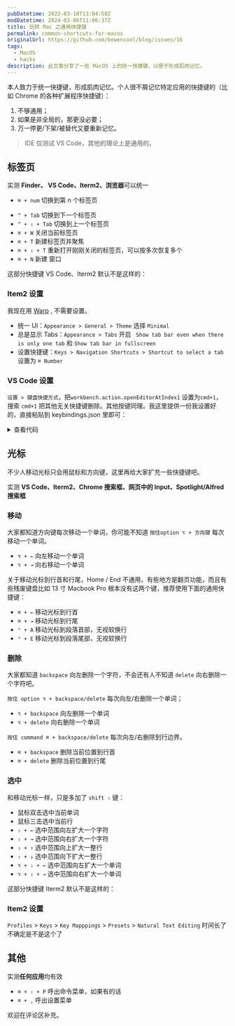 ```yaml
---
pubDatetime: 2022-03-18T13:04:58Z
modDatetime: 2024-03-06T11:06:37Z
title: 玩转 Mac 之通用快捷键
permalink: common-shortcuts-for-macos
originalUrl: https://github.com/bowencool/blog/issues/16
tags:
  - MacOS
  - hacks
description: 此文章分享了一些 MacOS 上的统一快捷键，以便于形成肌肉记忆。
---
```


本人致力于统一快捷键，形成肌肉记忆。个人很不屑记忆特定应用的快捷键的（比如 Chrome 的各种扩展程序快捷键）：

1. 不够通用；
2. 如果是非全局的，那更没必要；
3. 万一停更/下架/被替代又要重新记忆。

> IDE 仅测试 VS Code，其他的理论上是通用的。

## 标签页

实测 **Finder、 VS Code、Iterm2、浏览器**可以统一

- `⌘ + num` 切换到第 n 个标签页
<!-- - `⌘ + ⌥ + →` 切换到右侧标签页  -->
- `^ + Tab` 切换到下一个标签页
- `^ + ⇧ + Tab` 切换到上一个标签页
- `⌘ + W` 关闭当前标签页
- `⌘ + T` 新建标签页并聚焦
- `⌘ + ⇧ + T` 重新打开刚刚关闭的标签页，可以按多次恢复多个
- `⌘ + N` 新建 窗口

这部分快捷键 VS Code、Iterm2 默认不是这样的：

### Item2 设置

我现在用 [Warp](https://app.warp.dev/referral/6NP9Q8) , 不需要设置。

- 统一 UI：`Appearance > General > Theme` 选择 `Minimal`
- 总是显示 Tabs：`Appearance > Tabs` 开启 ` Show tab bar even when there is only one tab` 和 `Show tab bar in fullscreen`
- 设置快捷键：`Keys > Navigation Shortcuts > Shortcut to select a tab` 设置为 `⌘ Number`

### VS Code 设置

`设置 > 键盘快捷方式`，把`workbench.action.openEditorAtIndex1` 设置为`cmd+1`，搜索 `cmd+1` 把其他无关快捷键删除。其他按键同理。我这里提供一份我设置好的，直接粘贴到 keybindings.json 里即可：

<details>
  <summary>查看代码</summary>

```json
[
  {
    "key": "cmd+numpad1",
    "command": "-workbench.action.toggleSidebarVisibility",
    "when": "!editorFocus"
  },
  {
    "key": "cmd+numpad5",
    "command": "-workbench.action.toggleSidebarVisibility",
    "when": "!editorFocus"
  },
  {
    "key": "cmd+numpad9",
    "command": "-workbench.action.toggleSidebarVisibility",
    "when": "!editorFocus"
  },
  {
    "key": "cmd+numpad3",
    "command": "-workbench.action.toggleSidebarVisibility",
    "when": "searchViewletVisible"
  },
  {
    "key": "cmd+numpad0",
    "command": "-workbench.action.zoomReset"
  },
  {
    "key": "cmd+numpad5",
    "command": "-workbench.view.debug",
    "when": "editorFocus"
  },
  {
    "key": "cmd+numpad3",
    "command": "-workbench.view.search",
    "when": "!searchViewletVisible"
  },
  {
    "key": "cmd+numpad1",
    "command": "-workbench.view.explorer",
    "when": "editorFocus"
  },
  {
    "key": "cmd+numpad0",
    "command": "-workbench.actions.view.problems"
  },
  {
    "key": "cmd+numpad9",
    "command": "-workbench.view.git",
    "when": "editorFocus"
  },
  {
    "key": "cmd+1",
    "command": "-workbench.action.focusFirstEditorGroup"
  },
  {
    "key": "cmd+1",
    "command": "-workbench.action.toggleSidebarVisibility",
    "when": "!editorFocus"
  },
  {
    "key": "cmd+1",
    "command": "-workbench.view.explorer",
    "when": "editorFocus"
  },
  {
    "key": "cmd+2",
    "command": "-workbench.action.focusSecondEditorGroup"
  },
  {
    "key": "cmd+k",
    "command": "editor.foldLevel2",
    "when": "editorTextFocus && foldingEnabled"
  },
  {
    "key": "cmd+k cmd+2",
    "command": "-editor.foldLevel2",
    "when": "editorTextFocus && foldingEnabled"
  },
  {
    "key": "cmd+3",
    "command": "-workbench.action.focusThirdEditorGroup"
  },
  {
    "key": "cmd+3",
    "command": "-workbench.action.toggleSidebarVisibility",
    "when": "searchViewletVisible"
  },
  {
    "key": "cmd+3",
    "command": "-workbench.view.search",
    "when": "!searchViewletVisible"
  },
  {
    "key": "cmd+k cmd+3",
    "command": "-editor.foldLevel3",
    "when": "editorTextFocus && foldingEnabled"
  },
  {
    "key": "cmd+k cmd+4",
    "command": "-editor.foldLevel4",
    "when": "editorTextFocus && foldingEnabled"
  },
  {
    "key": "cmd+4",
    "command": "-workbench.action.focusFourthEditorGroup"
  },
  {
    "key": "cmd+5",
    "command": "-workbench.action.toggleSidebarVisibility",
    "when": "!editorFocus"
  },
  {
    "key": "cmd+5",
    "command": "-workbench.view.debug",
    "when": "editorFocus"
  },
  {
    "key": "cmd+k cmd+5",
    "command": "-editor.foldLevel5",
    "when": "editorTextFocus && foldingEnabled"
  },
  {
    "key": "cmd+5",
    "command": "-workbench.action.focusFifthEditorGroup"
  },
  {
    "key": "cmd+6",
    "command": "-workbench.action.focusSixthEditorGroup"
  },
  {
    "key": "cmd+k cmd+6",
    "command": "-editor.foldLevel6",
    "when": "editorTextFocus && foldingEnabled"
  },
  {
    "key": "cmd+7",
    "command": "-outline.focus"
  },
  {
    "key": "cmd+7",
    "command": "-workbench.action.focusSeventhEditorGroup"
  },
  {
    "key": "cmd+k cmd+7",
    "command": "-editor.foldLevel7",
    "when": "editorTextFocus && foldingEnabled"
  },
  {
    "key": "shift+cmd+8",
    "command": "-editor.action.toggleColumnSelection"
  },
  {
    "key": "cmd+k cmd+8",
    "command": "-editor.foldAllMarkerRegions",
    "when": "editorTextFocus && foldingEnabled"
  },
  {
    "key": "cmd+8",
    "command": "-workbench.action.focusEighthEditorGroup"
  },
  {
    "key": "cmd+9",
    "command": "-workbench.action.lastEditorInGroup"
  },
  {
    "key": "ctrl+cmd+9",
    "command": "-workbench.action.moveEditorToLastGroup"
  },
  {
    "key": "cmd+9",
    "command": "-workbench.action.toggleSidebarVisibility",
    "when": "!editorFocus"
  },
  {
    "key": "cmd+9",
    "command": "-workbench.view.scm",
    "when": "editorFocus"
  },
  {
    "key": "cmd+k cmd+9",
    "command": "-editor.unfoldAllMarkerRegions",
    "when": "editorTextFocus && foldingEnabled"
  },
  {
    "key": "cmd+1",
    "command": "workbench.action.openEditorAtIndex1"
  },
  {
    "key": "ctrl+1",
    "command": "-workbench.action.openEditorAtIndex1"
  },
  {
    "key": "cmd+2",
    "command": "workbench.action.openEditorAtIndex2"
  },
  {
    "key": "ctrl+2",
    "command": "-workbench.action.openEditorAtIndex2"
  },
  {
    "key": "cmd+3",
    "command": "workbench.action.openEditorAtIndex3"
  },
  {
    "key": "ctrl+3",
    "command": "-workbench.action.openEditorAtIndex3"
  },
  {
    "key": "cmd+4",
    "command": "workbench.action.openEditorAtIndex4"
  },
  {
    "key": "ctrl+4",
    "command": "-workbench.action.openEditorAtIndex4"
  },
  {
    "key": "cmd+5",
    "command": "workbench.action.openEditorAtIndex5"
  },
  {
    "key": "ctrl+5",
    "command": "-workbench.action.openEditorAtIndex5"
  },
  {
    "key": "cmd+6",
    "command": "workbench.action.openEditorAtIndex6"
  },
  {
    "key": "ctrl+6",
    "command": "-workbench.action.openEditorAtIndex6"
  },
  {
    "key": "cmd+7",
    "command": "workbench.action.openEditorAtIndex7"
  },
  {
    "key": "ctrl+7",
    "command": "-workbench.action.openEditorAtIndex7"
  },
  {
    "key": "cmd+8",
    "command": "workbench.action.openEditorAtIndex8"
  },
  {
    "key": "ctrl+8",
    "command": "-workbench.action.openEditorAtIndex8"
  },
  {
    "key": "cmd+9",
    "command": "workbench.action.openEditorAtIndex9"
  },
  {
    "key": "ctrl+9",
    "command": "-workbench.action.openEditorAtIndex9"
  }
]
```

</details>

## 光标

不少人移动光标只会用鼠标和方向键，这里再给大家扩充一些快捷键吧。

实测 **VS Code、Iterm2、Chrome 搜索框、网页中的 Input、Spotlight/Alfred 搜索框**

### 移动

大家都知道方向键每次移动一个单词，你可能不知道 `按住option ⌥ + 方向键` 每次移动一个单词。

- `⌥ + ←` 向左移动一个单词
- `⌥ + →` 向右移动一个单词

关于移动光标到行首和行尾，Home / End 不通用，有些地方是翻页功能，而且有些残废键盘比如 13 寸 Macbook Pro 根本没有这两个键，推荐使用下面的通用快捷键：

- `⌘ + ←` 移动光标到行首
- `⌘ + →` 移动光标到行尾
- `⌃ + A` 移动光标到段落首部，无视软换行
- `⌃ + E` 移动光标到段落尾部，无视软换行

### 删除

大家都知道 `backspace` 向左删除一个字符，不会还有人不知道 `delete` 向右删除一个字符吧。

`按住 option ⌥ + backspace/delete` 每次向左/右删除一个单词；

- `⌥ + backspace` 向左删除一个单词
- `⌥ + delete` 向右删除一个单词

`按住 command ⌘ + backspace/delete` 每次向左/右删除到行边界。

- `⌘ + backspace` 删除当前位置到行首
- `⌘ + delete` 删除当前位置到行尾

### 选中

和移动光标一样，只是多加了 `shift ⇧` 键：

- 鼠标双击选中当前单词
- 鼠标三击选中当前行
- `⇧ + ←` 选中范围向左扩大一个字符
- `⇧ + →` 选中范围向右扩大一个字符
- `⇧ + ↑` 选中范围向上扩大一整行
- `⇧ + ↓` 选中范围向下扩大一整行
- `⌥ + ⇧ + ←` 选中范围向左扩大一个单词
- `⌥ + ⇧ + →` 选中范围向右扩大一个单词

这部分快捷键 Iterm2 默认不是这样的：

### Item2 设置

`Profiles` > `Keys` > `Key Mapppings` > `Presets` > `Natural Text Editing` 时间长了不确定是不是这个了

## 其他

实测**任何应用**均有效

- `⌘ + ⇧ + P` 呼出命令菜单，如果有的话
- `⌘ + ,` 呼出设置菜单

欢迎在评论区补充。
